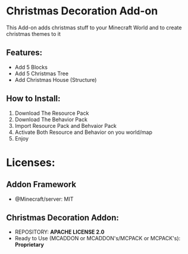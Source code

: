 # Christmas Decoration Add-on

This Add-on adds christmas stuff to your Minecraft World and to create christmas themes to it

## Features:
- Add 5 Blocks
- Add 5 Christmas Tree
- Add Christmas House (Structure)

## How to Install:
1. Download The Resource Pack
2. Download The Behavior Pack
3. Import Resource Pack and Behvaior Pack
4. Activate Both Resource and Behavior on you world/map
5. Enjoy

# Licenses:
## Addon Framework
- @Minecraft/server: MIT
## Christmas Decoration Addon: 
- REPOSITORY: **APACHE LICENSE 2.0**
- Ready to Use (MCADDON or MCADDON's/MCPACK or MCPACK's): **Proprietary**